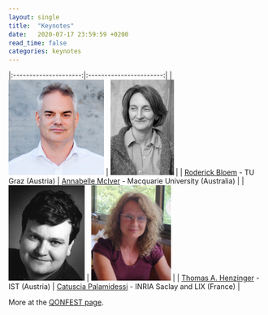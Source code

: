 ```yaml
---
layout: single
title:  "Keynotes"
date:   2020-07-17 23:59:59 +0200
read_time: false
categories: keynotes
---
```


|:---------------------:|:-----------------------:|
| ![Roderick Bloem][rb] | ![Annabelle McIver][am] |
| [Roderick Bloem][rbhome] - TU Graz (Austria) | [Annabelle McIver][amhome] - Macquarie University (Australia) |
| ![Thomas A. Henzinger][th] | ![Catuscia Palamidessi][cp] |
| [Thomas A. Henzinger][thhome] - IST (Austria) | [Catuscia Palamidessi][cphome] - INRIA Saclay and LIX (France) |

More at the [QONFEST page](https://qonfest2020.github.io/invited.html).

[rb]: /assets/images/rb.jpg "Roderick Bloem"
[th]: /assets/images/th.gif "Thomas A. Henzinger"
[am]: /assets/images/am.jpg "Annabelle McIver"
[cp]: /assets/images/cp.jpg "Catuscia Palamidessi"
[rbhome]: https://www.iaik.tugraz.at/person/roderick-bloem/
[thhome]: https://pub.ist.ac.at/~tah/
[amhome]: https://researchers.mq.edu.au/en/persons/annabelle-mciver
[cphome]: http://www.lix.polytechnique.fr/Labo/Catuscia.Palamidessi/

